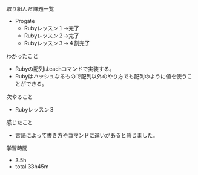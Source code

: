 取り組んだ課題一覧
* Progate
  * Rubyレッスン１→完了
  * Rubyレッスン２→完了
  * Rubyレッスン３→４割完了

わかったこと
* Rubyの配列はeachコマンドで実装する。
* Rubyはハッシュなるもので配列以外のやり方でも配列のように値を使うことができる。

次やること
* Rubyレッスン３

感じたこと
* 言語によって書き方やコマンドに違いがあると感じました。
    
学習時間
* 3.5h
 * total 33h45m
